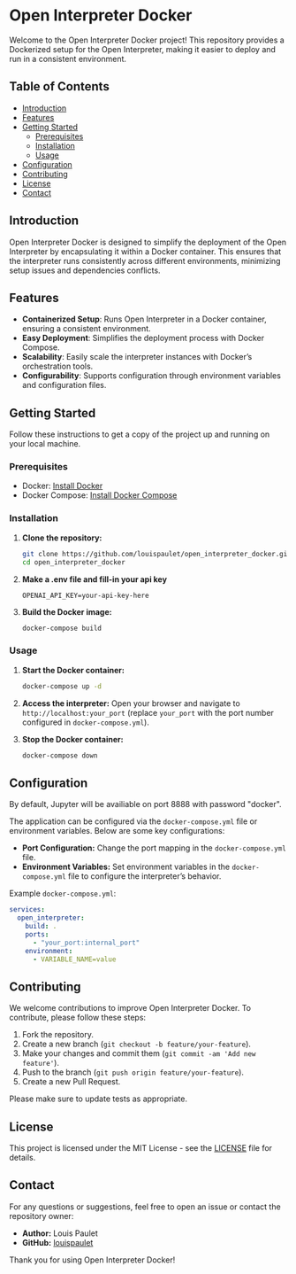 # Open Interpreter Docker

Welcome to the Open Interpreter Docker project! This repository provides a Dockerized setup for the Open Interpreter, making it easier to deploy and run in a consistent environment.

## Table of Contents
- [Introduction](#introduction)
- [Features](#features)
- [Getting Started](#getting-started)
  - [Prerequisites](#prerequisites)
  - [Installation](#installation)
  - [Usage](#usage)
- [Configuration](#configuration)
- [Contributing](#contributing)
- [License](#license)
- [Contact](#contact)

## Introduction

Open Interpreter Docker is designed to simplify the deployment of the Open Interpreter by encapsulating it within a Docker container. This ensures that the interpreter runs consistently across different environments, minimizing setup issues and dependencies conflicts.

## Features

- **Containerized Setup**: Runs Open Interpreter in a Docker container, ensuring a consistent environment.
- **Easy Deployment**: Simplifies the deployment process with Docker Compose.
- **Scalability**: Easily scale the interpreter instances with Docker’s orchestration tools.
- **Configurability**: Supports configuration through environment variables and configuration files.

## Getting Started

Follow these instructions to get a copy of the project up and running on your local machine.

### Prerequisites

- Docker: [Install Docker](https://docs.docker.com/get-docker/)
- Docker Compose: [Install Docker Compose](https://docs.docker.com/compose/install/)

### Installation

1. **Clone the repository:**
    ```sh
    git clone https://github.com/louispaulet/open_interpreter_docker.git
    cd open_interpreter_docker
    ```

2. **Make a .env file and fill-in your api key**
    ````
    OPENAI_API_KEY=your-api-key-here
    ````

3. **Build the Docker image:**
    ```sh
    docker-compose build
    ```

### Usage

1. **Start the Docker container:**
    ```sh
    docker-compose up -d
    ```

2. **Access the interpreter:**
    Open your browser and navigate to `http://localhost:your_port` (replace `your_port` with the port number configured in `docker-compose.yml`).

3. **Stop the Docker container:**
    ```sh
    docker-compose down
    ```

## Configuration  

By default, Jupyter will be availiable on port 8888 with password "docker".  

The application can be configured via the `docker-compose.yml` file or environment variables. Below are some key configurations:

- **Port Configuration:** Change the port mapping in the `docker-compose.yml` file.
- **Environment Variables:** Set environment variables in the `docker-compose.yml` file to configure the interpreter’s behavior.

Example `docker-compose.yml`:
````yaml
services:
  open_interpreter:
    build: .
    ports:
      - "your_port:internal_port"
    environment:
      - VARIABLE_NAME=value
````

## Contributing

We welcome contributions to improve Open Interpreter Docker. To contribute, please follow these steps:

1. Fork the repository.
2. Create a new branch (`git checkout -b feature/your-feature`).
3. Make your changes and commit them (`git commit -am 'Add new feature'`).
4. Push to the branch (`git push origin feature/your-feature`).
5. Create a new Pull Request.

Please make sure to update tests as appropriate.

## License

This project is licensed under the MIT License - see the [LICENSE](LICENSE) file for details.

## Contact

For any questions or suggestions, feel free to open an issue or contact the repository owner:

- **Author:** Louis Paulet
- **GitHub:** [louispaulet](https://github.com/louispaulet)

Thank you for using Open Interpreter Docker!
